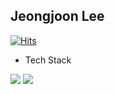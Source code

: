 ## Jeongjoon Lee
[![Hits](https://hits.seeyoufarm.com/api/count/incr/badge.svg?url=https%3A%2F%2Fgithub.com%2FJJLee1215&count_bg=%2379C83D&title_bg=%23555555&icon=&icon_color=%23E7E7E7&title=hits&edge_flat=false)](https://hits.seeyoufarm.com)

- Tech Stack
<img src="https://img.shields.io/badge/Python-#3776AB?style=flat-square&logo=Python&logoColor=white"/>
<img src="https://img.shields.io/badge/Python-3766AB?style=flat-square&logo=Python&logoColor=white"/></a>&nbsp 
<!--
**JJLee1215/jjlee1215** is a ✨ _special_ ✨ repository because its `README.md` (this file) appears on your GitHub profile.

Here are some ideas to get you started:

- 🔭 I’m currently working on ...
- 🌱 I’m currently learning ...
- 👯 I’m looking to collaborate on ...
- 🤔 I’m looking for help with ...
- 💬 Ask me about ...
- 📫 How to reach me: ...
- 😄 Pronouns: ...
- ⚡ Fun fact: ...
-->
## Medical Device Research Engineer
- Implantable Biomedical Materials

## Career
### 바이오기술연구소 @ <a href="http://natureglue.com/" style="font-size: 10px;">(주)네이처글루텍(Nature Gluetech Co., Ltd.)&nbsp;</a>
- Bone tissue adhesive
- Soft tissue adhesive
- Dental implant coating

## Publications
- Immobilization and Stabilization of Acylase on Carboxylated Polyaniline Nanofibers for Highly Effective Antifouling Application via Quorum Quenching, ACS Appl. Mater. Interfaces 2017, 9, 18, 15424–15432

## Education
- Chungnam National University (CNU), Food science and techonology, Chemical engineering. (2008.03 - 2014.02)
- Korea University, Chemical and biological engineering. (2014.03 - 2016.08)
- Korea National Open University, Computer Science. (2022.03 - present)
- Encore academy, Training course of IoT/Bigdata/AI technology convergence developers for autonomous driving. (2023.01 - 2023.07)
- Seoul software academy, Training course of Training AI developers in generative/conversational AI using ChatGPT.  (2023.08 - present) 
